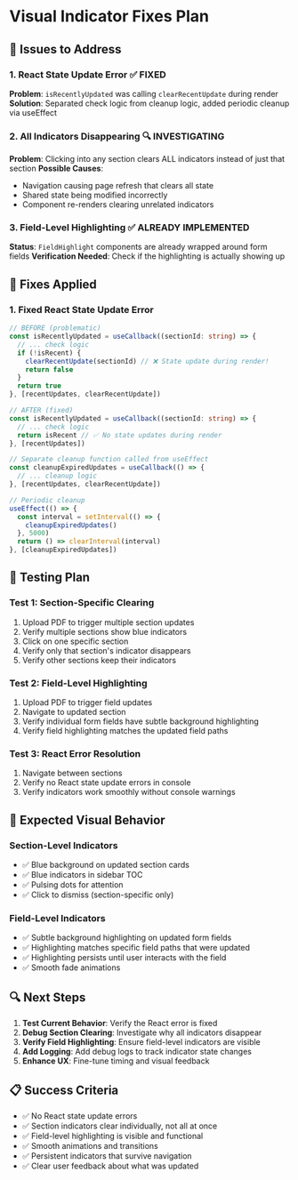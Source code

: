 # Visual Indicator Fixes Plan

## 🎯 **Issues to Address**

### **1. React State Update Error** ✅ FIXED
**Problem**: `isRecentlyUpdated` was calling `clearRecentUpdate` during render
**Solution**: Separated check logic from cleanup logic, added periodic cleanup via useEffect

### **2. All Indicators Disappearing** 🔍 INVESTIGATING
**Problem**: Clicking into any section clears ALL indicators instead of just that section
**Possible Causes**:
- Navigation causing page refresh that clears all state
- Shared state being modified incorrectly
- Component re-renders clearing unrelated indicators

### **3. Field-Level Highlighting** ✅ ALREADY IMPLEMENTED
**Status**: `FieldHighlight` components are already wrapped around form fields
**Verification Needed**: Check if the highlighting is actually showing up

## 🔧 **Fixes Applied**

### **1. Fixed React State Update Error**
```typescript
// BEFORE (problematic)
const isRecentlyUpdated = useCallback((sectionId: string) => {
  // ... check logic
  if (!isRecent) {
    clearRecentUpdate(sectionId) // ❌ State update during render!
    return false
  }
  return true
}, [recentUpdates, clearRecentUpdate])

// AFTER (fixed)
const isRecentlyUpdated = useCallback((sectionId: string) => {
  // ... check logic
  return isRecent // ✅ No state updates during render
}, [recentUpdates])

// Separate cleanup function called from useEffect
const cleanupExpiredUpdates = useCallback(() => {
  // ... cleanup logic
}, [recentUpdates, clearRecentUpdate])

// Periodic cleanup
useEffect(() => {
  const interval = setInterval(() => {
    cleanupExpiredUpdates()
  }, 5000)
  return () => clearInterval(interval)
}, [cleanupExpiredUpdates])
```

## 🧪 **Testing Plan**

### **Test 1: Section-Specific Clearing**
1. Upload PDF to trigger multiple section updates
2. Verify multiple sections show blue indicators
3. Click on one specific section
4. Verify only that section's indicator disappears
5. Verify other sections keep their indicators

### **Test 2: Field-Level Highlighting**
1. Upload PDF to trigger field updates
2. Navigate to updated section
3. Verify individual form fields have subtle background highlighting
4. Verify field highlighting matches the updated field paths

### **Test 3: React Error Resolution**
1. Navigate between sections
2. Verify no React state update errors in console
3. Verify indicators work smoothly without console warnings

## 🎨 **Expected Visual Behavior**

### **Section-Level Indicators**
- ✅ Blue background on updated section cards
- ✅ Blue indicators in sidebar TOC
- ✅ Pulsing dots for attention
- ✅ Click to dismiss (section-specific only)

### **Field-Level Indicators**
- ✅ Subtle background highlighting on updated form fields
- ✅ Highlighting matches specific field paths that were updated
- ✅ Highlighting persists until user interacts with the field
- ✅ Smooth fade animations

## 🔍 **Next Steps**

1. **Test Current Behavior**: Verify the React error is fixed
2. **Debug Section Clearing**: Investigate why all indicators disappear
3. **Verify Field Highlighting**: Ensure field-level indicators are visible
4. **Add Logging**: Add debug logs to track indicator state changes
5. **Enhance UX**: Fine-tune timing and visual feedback

## 📋 **Success Criteria**

- ✅ No React state update errors
- ✅ Section indicators clear individually, not all at once
- ✅ Field-level highlighting is visible and functional
- ✅ Smooth animations and transitions
- ✅ Persistent indicators that survive navigation
- ✅ Clear user feedback about what was updated